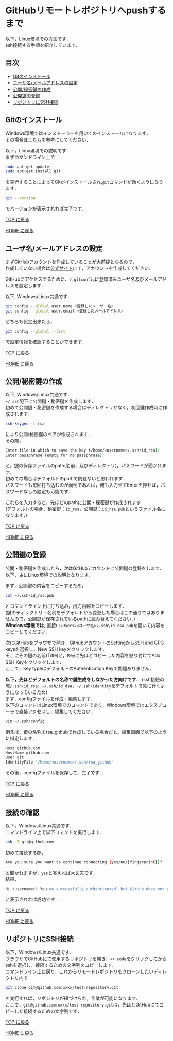 # GitHubリモートレポジトリへpushするまで
以下，Linux環境での方法です．   
ssh接続する手順を紹介しています．

## 目次
- [Gitのインストール](#gitのインストール)
- [ユーザ名/メールアドレスの設定](#ユーザ名メールアドレスの設定)
- [公開/秘密鍵の作成](#公開秘密鍵の作成)
- [公開鍵の登録](#公開鍵の登録)
- [リポジトリにSSH接続](#リポジトリにssh接続)


## Gitのインストール 
Windows環境ではインストーラーを用いてのインストールになります．  
その場合は[こちら](https://www.curict.com/item/60/60bfe0e.html)を参考にしてください．  

以下，Linux環境での説明です．  
まずコマンドライン上で

```bash
sudo apt-get update
sudo apt-get install git
```
を実行することによってGitがインストールされ,`git`コマンドが効くようになります．

```bash
git --version
```

でバージョンが表示されれば完了です．

[TOP に戻る](#目次)

[HOME に戻る](../README.md)

## ユーザ名/メールアドレスの設定
まずGitHubアカウントを作成していることが大前提となるので，  
作成していない場合は[公式サイト](https://github.com/)にて，アカウントを作成してください．

GitHubにアクセスするために、`/.gitconfig`に登録済みユーザ名及びメールアドレスを設定します．  

以下, Windows/Linux共通です．  

```bash
git config --global user.name <登録したユーザー名>
git config --global user.email <登録したメールアドレス>
```

どちらも設定出来たら，

```bash
git config --global --list
```

で設定情報を確認することができます．

[TOP に戻る](#目次)

[HOME に戻る](../README.md)

## 公開/秘密鍵の作成
以下, Windows/Linux共通です．  
`~/.ssh`配下に公開鍵・秘密鍵を作成します．  
初めて公開鍵・秘密鍵を作成する場合はディレクトリがなく，初回鍵作成時に作成されます．

```bash
ssh-keygen -t rsa
```

により公開/秘密鍵のペアが作成されます．  
その際，

```bash
Enter file in which to save the key (/home/<username>/.ssh/id_rsa):
Enter passphrase (empty for no passphrase):
```

と，鍵の保存ファイルのpath(名前，及びディレクトリ)，パスワードが聞かれます．  
初めての場合はデフォルトのpathで問題ないと思われます．  
パスワードも毎回打ち込むのが面倒であれば，何も入力せずEnterを押せば，パスワードなしの設定も可能です．  

これらを入力すると，先ほどのpathに公開・秘密鍵が作成されます．  
(デフォルトの場合，秘密鍵：`id_rsa`，公開鍵：`id_rsa.pub`というファイル名になります．)

[TOP に戻る](#目次)

[HOME に戻る](../README.md)

## 公開鍵の登録
公開・秘密鍵を作成したら，次はGitHubアカウントに公開鍵の登録をします．  
以下，主にLinux環境での説明となります．  

まず，公開鍵の内容をコピーするため，

```bash
cat ~/.ssh/id_rsa.pub
```

とコマンドライン上に打ち込み，出力内容をコピーします．  
(鍵のディレクトリ・名前をデフォルトから変更した場合はこの通りではありませんので，公開鍵が保存されているpathに読み替えてください．)  
__Windows環境では,__ 直接`C:\Users\<ユーザ名>\.ssh\id_rsa.pub`を開いて内容をコピーしてください．  

次にGitHubをブラウザで開き，GithubアカウントのSettingからSSH and GPG keysを選択し，New SSH keyをクリックします．  
そこにその鍵の名前(Title)と，Keyに先ほどコピーした内容を貼り付けてAdd SSH Keyをクリックします．  
ここで，Key typeはデフォルトのAuthentication Keyで問題ありません．

__以下，先ほどデフォルトの名称で鍵生成をしなかった方向けです．__ (ssh接続の際`/.ssh/id_rsa`，`~/.ssh/id_dsa`，`~/.ssh/identity`をデフォルトで見に行くようになっているため)  
まず，configファイルを作成・編集します．  
以下のコマンドはLinux環境でのコマンドであり，Windows環境ではエクスプローラで直接アクセスし，編集してください．

```bash
vim ~/.ssh/config
```

例えば，鍵の名称をrsa_githubで作成している場合だと、編集画面で以下のように指定します．

```bash
Host github.com
HostName github.com
User git
IdentityFile "/home/<username>/.ssh/rsa_github"
```

その後，configファイルを保存して，完了です．

[TOP に戻る](#目次)

[HOME に戻る](../README.md)

## 接続の確認
以下，Windows/Linux共通です．  
コマンドライン上で以下コマンドを実行します．

```bash
ssh -T git@github.com
```

初めて接続する際，
```bash
Are you sure you want to continue connecting (yes/no/[fingerprint])?
```
と聞かれますが，`yes`と答えれば大丈夫です．  
結果，
```bash
Hi <username>! You've successfully authenticated, but GitHub does not provide shell access.
```
と表示されれば成功です．

[TOP に戻る](#目次)

[HOME に戻る](../README.md)

## リポジトリにSSH接続
以下，Windows/Linux共通です．  
ブラウザでGitHubにて使用するリポジトリを開き，`<> code`をクリックしてからsshを選択し，接続するための文字列をコピーします．  
コマンドライン上に戻り，これからリモートレポジトリをクローンしたいディレクトリ内で

```bash
git clone git@github.com:xxxx/test-repository.git
```

を実行すれば，リポジトリが紐づけられ，作業が可能になります．  
ここで，`git@github.com:xxxx/test-repository.git`は，先ほどGitHubにてコピーした接続するための文字列です．

[TOP に戻る](#目次)

[HOME に戻る](../README.md)
